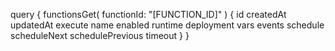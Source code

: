 query {
    functionsGet(
        functionId: "[FUNCTION_ID]"
    ) {
        id
        createdAt
        updatedAt
        execute
        name
        enabled
        runtime
        deployment
        vars
        events
        schedule
        scheduleNext
        schedulePrevious
        timeout
    }
}